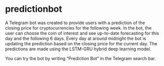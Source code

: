 # predictionbot
A Telegram bot was created to provide users with a prediction of the closing price for cryptocurrencies for the following week. In the bot, the user can choose the coin of interest and see up-to-date forecasting for this day and the following 6 days. Every day at around midnight the bot is updating the prediction based on the closing price for the current day. The predictions are made using the LSTM-GRU hybrid deep learning model.

You can try the bot by writing “Prediction Bot” in the Telegram search bar.

